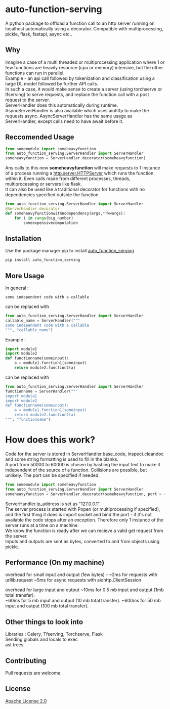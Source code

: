 # auto-function-serving

A python package to offload a function call to an http server running on localhost automatically using a decorator. Compatible with multiprocessing, pickle, flask, fastapi, async etc..

## Why

Imagine a case of a multi threaded or multiprocessing application where 1 or few functions are heavily resource (cpu or memory) intensive, but the other functions can run in parallel.\
Example - an api call followed by tokenization and classification using a large DL model followed by further API calls.\
In such a case, it would make sense to create a server (using torchserve or tfserving) to serve requests, and replace the function call with a post request to the server.\
ServerHandler does this automatically during runtime.\
AsyncServerHandler is also available which uses aiohttp to make the requests async.
AsyncServerHandler has the same usage as ServerHandler, except calls need to have await before it.

## Reccomended Usage
```python
from somemodule import someheavyfunction
from auto_function_serving.ServerHandler import ServerHandler
someheavyfunction = ServerHandler.decorator(someheavyfunction)
```
Any calls to this new **someheavyfunction** will make requests to 1 instance of a process running a [http.server.HTTPServer](https://docs.python.org/3/library/http.server.html) which runs the function within it. Even calls made from different processes, threads, multiprocessing or servers like flask.\
It can also be used like a traditional decorator for functions with no dependencies specified outside the function.
```python
from auto_function_serving.ServerHandler import ServerHandler
@ServerHandler.decorator
def someheavyfunctionwithnodependency(args,**kwargs):
    for i in range(big_number)
        someexpensivecomputation
```

## Installation

Use the package manager pip to install [auto_function_serving](https://pypi.org/project/auto-function-serving/)
```bash
pip install auto_function_serving
```

## More Usage
In general : 
```
some independent code with a callable
```
can be replaced with 
```python
from auto_function_serving.ServerHandler import ServerHandler
callable_name = ServerHandler("""
some independent code with a callable
""", "callable_name")
```

Example :
```python
import module1
import module2
def functionname(someinput):
    a = module1.function1(someinput)
    return module2.function2(a)
```
can be replaced with
```python
from auto_function_serving.ServerHandler import ServerHandler
functionname = ServerHandler("""
import module1
import module2
def functionname(someinput):
    a = module1.function1(someinput)
    return module2.function2(a)
""", "functionname")
```
# How does this work?
Code for the server is stored in ServerHandler.base_code, inspect.cleandoc and some string formatting is used to fill in the blanks.\
A port from 50000 to 60000 is chosen by hashing the input text to make it independent of the source of a function. Collisions are possible, but unlikely. The port can be specified if needed.
```python
from somemodule import someheavyfunction
from auto_function_serving.ServerHandler import ServerHandler
someheavyfunction = ServerHandler.decorator(someheavyfunction, port = 4321)
```
ServerHandler.ip_address is set as "127.0.0.1".\
The server process is started with Popen (or multiprocessing if specified), and the first thing it does is import socket and bind the port - if it's not available the code stops after an exception. Therefore only 1 instance of the server runs at a time on a machine.\
We know the function is ready after we can recieve a valid get request from the server.\
Inputs and outputs are sent as bytes, converted to and from objects using pickle.

## Performance (On my machine)
overhead for small input and output (few bytes) - 
~2ms for requests with urllib.request
~5ms for async requests with aiohttp.ClientSession

overhead for large input and output
~10ms for 0.5 mb input and output (1mb total transfer).\
~60ms for 5 mb input and output (10 mb total transfer).
~600ms for 50 mb input and output (100 mb total transfer).

## Other things to look into
Libraries : Celery, Tfserving, Torchserve, Flask\
Sending globals and locals to exec\
ast trees

## Contributing
Pull requests are welcome.

## License
[Apache License 2.0](https://choosealicense.com/licenses/apache-2.0/)